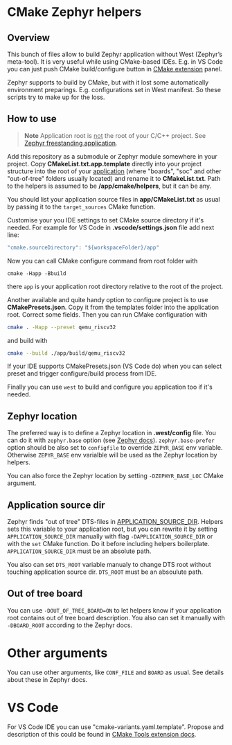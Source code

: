 # CMake Zephyr helpers

## Overview

This bunch of files allow to build Zephyr application without West
(Zephyr’s meta-tool). It is very useful while using CMake-based IDEs.
E.g. in VS Code you can just push CMake build/configure button in
[CMake extension](https://github.com/microsoft/vscode-cmake-tools) panel.

Zephyr supports to build by CMake, but with it lost some automatically
environment preparings. E.g. configurations set in West manifest. So these
scripts try to make up for the loss.


## How to use

> **Note** Application root is <u>not</u> the root of your C/C++ project. See
> [Zephyr freestanding
> application](https://docs.zephyrproject.org/latest/develop/application/index.html#zephyr-freestanding-application).

Add this repository as a submodule or Zephyr module somewhere in your project.
Copy **CMakeList.txt.app.template** directly into your project structure into
the root of your <u>application</u> (where "boards", "soc" and other
"out-of-tree" folders usually located) and rename it to **CMakeList.txt**. Path
to the helpers is assumed to be **/app/cmake/helpers**, but it can be any.

You should list your application source files in **app/CMakeList.txt** as
usual by passing it to the `target_sources` CMake function.

Customise your you IDE settings to set CMake source directory if it's needed.
For example for VS Code in **.vscode/settings.json** file add next line:

```js
"cmake.sourceDirectory": "${workspaceFolder}/app"
```

Now you can call CMake configure command from root folder with

```shell
cmake -Happ -Bbuild
```

there `app` is your application root directory relative to the root of the
project.

Another available and quite handy option to configure project is to use
**CMakePresets.json**. Copy it from the templates folder into the application
root. Correct some fields. Then you can run CMake configuration with

```bash
cmake . -Happ --preset qemu_riscv32
```

and build with

```bash
cmake --build ./app/build/qemu_riscv32
```

If your IDE supports CMakePresets.json (VS Code do) when you can select preset
and trigger configure/build process from IDE.

Finally you can use `west` to build and configure you application too if it's
needed.


## Zephyr location

The preferred way is to define a Zephyr location in **.west/config** file. You
can do it with `zephyr.base` option (see [Zephyr
docs](https://docs.zephyrproject.org/latest/guides/west/config.html)).
`zephyr.base-prefer` option should be also set to `configfile` to override
`ZEPYR_BASE` env variable. Otherwise `ZEPYR_BASE` env varialble will be used as
the Zephyr location by helpers.

You can also force the Zephyr location by setting `-DZEPHYR_BASE_LOC` CMake
argument.


## Application source dir

Zephyr finds "out of tree" DTS-files in
[APPLICATION_SOURCE_DIR](https://docs.zephyrproject.org/latest/develop/application/index.html#devicetree-definitions).
Helpers sets this variable to your application root, but you can rewrite it by
setting `APPLICATION_SOURCE_DIR` manually with flag `-DAPPLICATION_SOURCE_DIR`
or with the `set` CMake function. Do it before including helpers boilerplate.
`APPLICATION_SOURCE_DIR` must be an absolute path.

You also can set `DTS_ROOT` variable manualy to change DTS root without touching
application source dir. `DTS_ROOT` must be an absoulute path.


## Out of tree board

You can use `-DOUT_OF_TREE_BOARD=ON` to let helpers know if your application
root contains out of tree board description. You also can set it manually with
`-DBOARD_ROOT` according to the Zephyr docs.


Other arguments
===============

You can use other arguments, like `CONF_FILE` and `BOARD` as usual. See details
about these in Zephyr docs.


VS Code
=======

For VS Code IDE you can use "cmake-variants.yaml.template". Propose and
description of this could be found in [CMake Tools extension
docs](https://vector-of-bool.github.io/docs/vscode-cmake-tools/variants.html).
